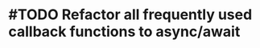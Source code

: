 # #TODO Refactor all frequently used callback functions to async/await
<!--
#esm-migration
created:2025-03-15T16:01:33.236Z
order:-245
-->


